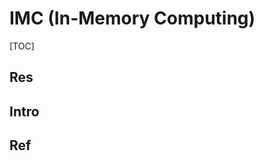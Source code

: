 # IMC (In-Memory Computing)

[TOC]



## Res


## Intro


## Ref
[👍 How the future of computing might look like nothing before | IBM]: https://research.ibm.com/blog/abu-sebastian-ieee-in-memory-computing

[In-memory Processing | Wikipedia]: https://en.wikipedia.org/wiki/In-memory_processing
